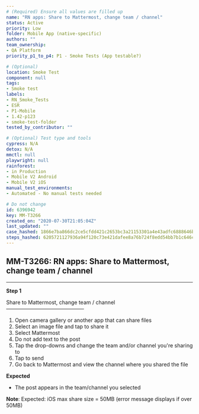 ```yaml
---
# (Required) Ensure all values are filled up
name: "RN apps: Share to Mattermost, change team / channel"
status: Active
priority: Low
folder: Mobile App (native-specific)
authors: ""
team_ownership:
- QA Platform
priority_p1_to_p4: P1 - Smoke Tests (App testable?)

# (Optional)
location: Smoke Test
component: null
tags:
- Smoke test
labels:
- RN_Smoke_Tests
- ESR
- P1-Mobile
- 1.42-p123
- smoke-test-folder
tested_by_contributor: ""

# (Optional) Test type and tools
cypress: N/A
detox: N/A
mmctl: null
playwright: null
rainforest:
- in Production
- Mobile V2 Android
- Mobile V2 iOS
manual_test_environments:
- Automated - No manual tests needed

# Do not change
id: 6396942
key: MM-T3266
created_on: "2020-07-30T21:05:04Z"
last_updated: ""
case_hashed: 1866e7ba866dc2ce5cfdd421c2653bc3a21153301a4e43adfc6888646b1064f3eff5f2b43b9affc72aa0d47565085906
steps_hashed: 6205721127936a94f120c73e421dafee8a76b724f8edd54bb7b1c646c801ad05173a69e60628e7c0dc54bc112009322c
---
```


<!-- (Auto-generated) Based on frontmatter's "key" and "name" -->

## MM-T3266: RN apps: Share to Mattermost, change team / channel

---

**Step 1**

Share to Mattermost, change team / channel\
––––––––––––––––––––––––––––––

1. Open camera gallery or another app that can share files
2. Select an image file and tap to share it
3. Select Mattermost
4. Do not add text to the post
5. Tap the drop-downs and change the team and/or channel you're sharing to
6. Tap to send
7. Go back to Mattermost and view the channel where you shared the file

**Expected**

- The post appears in the team/channel you selected

**Note**: Expected: iOS max share size = 50MB (error message displays if over 50MB)
